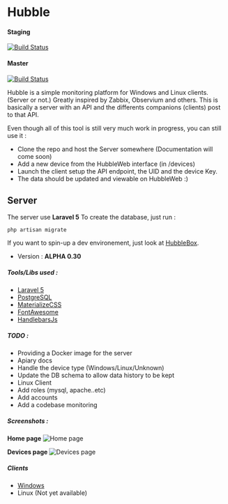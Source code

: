 # Hubble

#### Staging
[![Build Status](https://travis-ci.org/apcros/Hubble.svg?branch=staging)](https://travis-ci.org/apcros/Hubble)

#### Master
[![Build Status](https://travis-ci.org/apcros/Hubble.svg?branch=master)](https://travis-ci.org/apcros/Hubble)

Hubble is a simple monitoring platform for Windows and Linux clients. (Server or not.) Greatly inspired by Zabbix, Observium and others.
This is basically a server with an API and the differents companions (clients) post to that API. 

Even though all of this tool is still very much work in progress, you can still use it : 
- Clone the repo and host the Server somewhere (Documentation will come soon)
- Add a new device from the HubbleWeb interface (in /devices)
- Launch the client setup the API endpoint, the UID and the device Key.
- The data should be updated and viewable on HubbleWeb :)

## Server
The server use **Laravel 5**
To create the database, just run : 

    php artisan migrate
  
If you want to spin-up a dev environement, just look at [HubbleBox](https://github.com/apcros/HubbleBox). 


- Version : **ALPHA 0.30**

##### Tools/Libs used :
- [Laravel 5](https://laravel.com/)
- [PostgreSQL](https://www.postgresql.org/)
- [MaterializeCSS](http://materializecss.com/)
- [FontAwesome](http://fontawesome.io/)
- [HandlebarsJs](http://handlebarsjs.com/)

##### TODO : 

- Providing a Docker image for the server
- Apiary docs
- Handle the device type (Windows/Linux/Unknown) 
- Update the DB schema to allow data history to be kept
- Linux Client
- Add roles (mysql, apache..etc)
- Add accounts
- Add a codebase monitoring

##### Screenshots : 

**Home page**
![Home page](http://i.imgur.com/3NJpBWx.png)

**Devices page**
![Devices page](http://i.imgur.com/hvZMY98.png)

##### Clients

- [Windows](https://github.com/apcros/HubbleWin)
- Linux (Not yet available)
